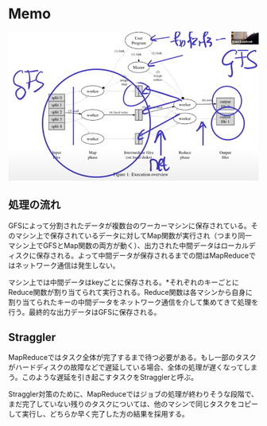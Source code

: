 # Memo

![MapReduceArchitecture](arch.png)

## 処理の流れ

GFSによって分割されたデータが複数台のワーカーマシンに保存されている。そのマシン上で保存されているデータに対してMap関数が実行され（つまり同一マシン上でGFSとMap関数の両方が動く）、出力された中間データはローカルディスクに保存される。よって中間データが保存されるまでの間はMapReduceではネットワーク通信は発生しない。

マシン上では中間データはkeyごとに保存される。*それぞれのキーごとにReduce関数が割り当てられて実行される。Reduce関数は各マシンから自身に割り当てられたキーの中間データをネットワーク通信を介して集めてきて処理を行う。最終的な出力データはGFSに保存される。

## Straggler

MapReduceではタスク全体が完了するまで待つ必要がある。もし一部のタスクがハードディスクの故障などで遅延している場合、全体の処理が遅くなってしまう。このような遅延を引き起こすタスクをStragglerと呼ぶ。

Straggler対策のために、MapReduceではジョブの処理が終わりそうな段階で、まだ完了していない残りのタスクについては、他のマシンで同じタスクをコピーして実行し、どちらか早く完了した方の結果を採用する。
